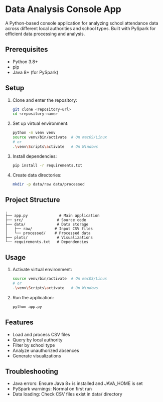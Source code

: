 # Data Analysis Console App

A Python-based console application for analyzing school attendance data across different local authorities and school types. Built with PySpark for efficient data processing and analysis.

## Prerequisites

- Python 3.8+
- pip
- Java 8+ (for PySpark)

## Setup

1. Clone and enter the repository:
   ```bash
   git clone <repository-url>
   cd <repository-name>
   ```

2. Set up virtual environment:
   ```bash
   python -m venv venv
   source venv/bin/activate  # On macOS/Linux
   # or
   .\venv\Scripts\activate   # On Windows
   ```

3. Install dependencies:
   ```bash
   pip install -r requirements.txt
   ```

4. Create data directories:
   ```bash
   mkdir -p data/raw data/processed
   ```

## Project Structure

```
.
├── app.py              # Main application
├── src/               # Source code
├── data/              # Data storage
│   ├── raw/          # Input CSV files
│   └── processed/    # Processed data
├── plots/             # Visualizations
└── requirements.txt   # Dependencies
```

## Usage

1. Activate virtual environment:
   ```bash
   source venv/bin/activate  # On macOS/Linux
   # or
   .\venv\Scripts\activate   # On Windows
   ```

2. Run the application:
   ```bash
   python app.py
   ```

## Features

- Load and process CSV files
- Query by local authority
- Filter by school type
- Analyze unauthorized absences
- Generate visualizations

## Troubleshooting

- Java errors: Ensure Java 8+ is installed and JAVA_HOME is set
- PySpark warnings: Normal on first run
- Data loading: Check CSV files exist in data/ directory


